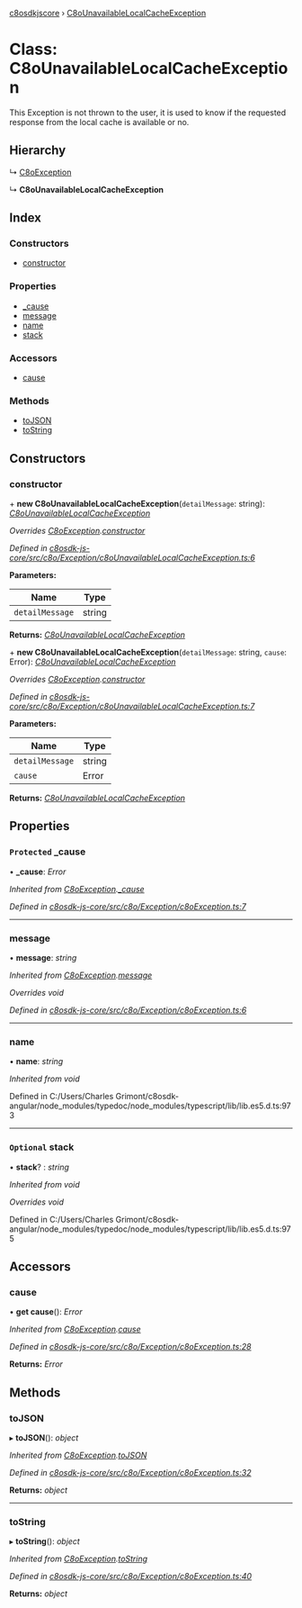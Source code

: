 [c8osdkjscore](../README.md) › [C8oUnavailableLocalCacheException](c8ounavailablelocalcacheexception.md)

# Class: C8oUnavailableLocalCacheException

This Exception is not thrown to the user, it is used to know if the requested response from the local cache is available or no.

## Hierarchy

  ↳ [C8oException](c8oexception.md)

  ↳ **C8oUnavailableLocalCacheException**

## Index

### Constructors

* [constructor](c8ounavailablelocalcacheexception.md#constructor)

### Properties

* [_cause](c8ounavailablelocalcacheexception.md#protected-_cause)
* [message](c8ounavailablelocalcacheexception.md#message)
* [name](c8ounavailablelocalcacheexception.md#name)
* [stack](c8ounavailablelocalcacheexception.md#optional-stack)

### Accessors

* [cause](c8ounavailablelocalcacheexception.md#cause)

### Methods

* [toJSON](c8ounavailablelocalcacheexception.md#tojson)
* [toString](c8ounavailablelocalcacheexception.md#tostring)

## Constructors

###  constructor

\+ **new C8oUnavailableLocalCacheException**(`detailMessage`: string): *[C8oUnavailableLocalCacheException](c8ounavailablelocalcacheexception.md)*

*Overrides [C8oException](c8oexception.md).[constructor](c8oexception.md#constructor)*

*Defined in [c8osdk-js-core/src/c8o/Exception/c8oUnavailableLocalCacheException.ts:6](https://github.com/convertigo/c8osdk-angular/blob/6b53dd0/src/c8o/Exception/c8oUnavailableLocalCacheException.ts#L6)*

**Parameters:**

Name | Type |
------ | ------ |
`detailMessage` | string |

**Returns:** *[C8oUnavailableLocalCacheException](c8ounavailablelocalcacheexception.md)*

\+ **new C8oUnavailableLocalCacheException**(`detailMessage`: string, `cause`: Error): *[C8oUnavailableLocalCacheException](c8ounavailablelocalcacheexception.md)*

*Overrides [C8oException](c8oexception.md).[constructor](c8oexception.md#constructor)*

*Defined in [c8osdk-js-core/src/c8o/Exception/c8oUnavailableLocalCacheException.ts:7](https://github.com/convertigo/c8osdk-angular/blob/6b53dd0/src/c8o/Exception/c8oUnavailableLocalCacheException.ts#L7)*

**Parameters:**

Name | Type |
------ | ------ |
`detailMessage` | string |
`cause` | Error |

**Returns:** *[C8oUnavailableLocalCacheException](c8ounavailablelocalcacheexception.md)*

## Properties

### `Protected` _cause

• **_cause**: *Error*

*Inherited from [C8oException](c8oexception.md).[_cause](c8oexception.md#protected-_cause)*

*Defined in [c8osdk-js-core/src/c8o/Exception/c8oException.ts:7](https://github.com/convertigo/c8osdk-angular/blob/6b53dd0/src/c8o/Exception/c8oException.ts#L7)*

___

###  message

• **message**: *string*

*Inherited from [C8oException](c8oexception.md).[message](c8oexception.md#message)*

*Overrides void*

*Defined in [c8osdk-js-core/src/c8o/Exception/c8oException.ts:6](https://github.com/convertigo/c8osdk-angular/blob/6b53dd0/src/c8o/Exception/c8oException.ts#L6)*

___

###  name

• **name**: *string*

*Inherited from void*

Defined in C:/Users/Charles Grimont/c8osdk-angular/node_modules/typedoc/node_modules/typescript/lib/lib.es5.d.ts:973

___

### `Optional` stack

• **stack**? : *string*

*Inherited from void*

*Overrides void*

Defined in C:/Users/Charles Grimont/c8osdk-angular/node_modules/typedoc/node_modules/typescript/lib/lib.es5.d.ts:975

## Accessors

###  cause

• **get cause**(): *Error*

*Inherited from [C8oException](c8oexception.md).[cause](c8oexception.md#cause)*

*Defined in [c8osdk-js-core/src/c8o/Exception/c8oException.ts:28](https://github.com/convertigo/c8osdk-angular/blob/6b53dd0/src/c8o/Exception/c8oException.ts#L28)*

**Returns:** *Error*

## Methods

###  toJSON

▸ **toJSON**(): *object*

*Inherited from [C8oException](c8oexception.md).[toJSON](c8oexception.md#tojson)*

*Defined in [c8osdk-js-core/src/c8o/Exception/c8oException.ts:32](https://github.com/convertigo/c8osdk-angular/blob/6b53dd0/src/c8o/Exception/c8oException.ts#L32)*

**Returns:** *object*

___

###  toString

▸ **toString**(): *object*

*Inherited from [C8oException](c8oexception.md).[toString](c8oexception.md#tostring)*

*Defined in [c8osdk-js-core/src/c8o/Exception/c8oException.ts:40](https://github.com/convertigo/c8osdk-angular/blob/6b53dd0/src/c8o/Exception/c8oException.ts#L40)*

**Returns:** *object*
